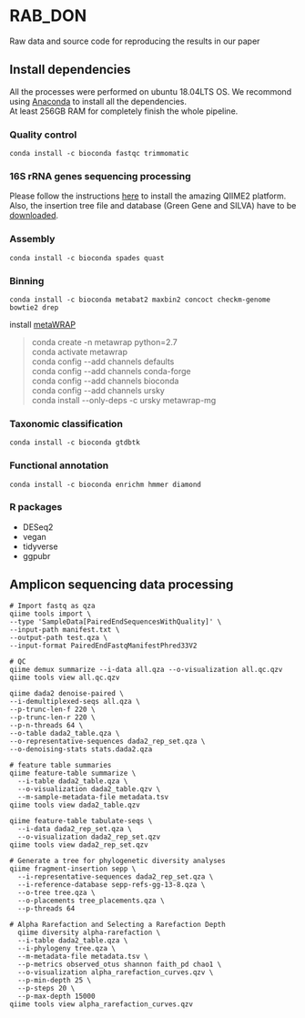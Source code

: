 # RAB_DON
Raw data and source code for reproducing the results in our paper
## Install dependencies
All the processes were performed on ubuntu 18.04LTS OS.
We recommond using [Anaconda](https://www.anaconda.com/) to install all the dependencies.   
At least 256GB RAM for completely finish the whole pipeline.
### Quality control
```
conda install -c bioconda fastqc trimmomatic
```
### 16S rRNA genes sequencing processing
Please follow the instructions [here](https://docs.qiime2.org/2020.6/install/) to install the amazing QIIME2 platform.  
Also, the insertion tree file and database (Green Gene and SILVA) have to be [downloaded](https://docs.qiime2.org/2020.6/data-resources/).
### Assembly
```
conda install -c bioconda spades quast
```
### Binning
```
conda install -c bioconda metabat2 maxbin2 concoct checkm-genome bowtie2 drep
```
install [metaWRAP](https://github.com/bxlab/metaWRAP)

>conda create -n metawrap python=2.7  
>conda activate metawrap  
>conda config --add channels defaults  
>conda config --add channels conda-forge  
>conda config --add channels bioconda  
>conda config --add channels ursky  
>conda install --only-deps -c ursky metawrap-mg  

### Taxonomic classification
```
conda install -c bioconda gtdbtk
```
### Functional annotation
```
conda install -c bioconda enrichm hmmer diamond
```
### R packages
* DESeq2
* vegan
* tidyverse
* ggpubr
## Amplicon sequencing data processing
```
# Import fastq as qza
qiime tools import \
--type 'SampleData[PairedEndSequencesWithQuality]' \
--input-path manifest.txt \
--output-path test.qza \
--input-format PairedEndFastqManifestPhred33V2

# QC
qiime demux summarize --i-data all.qza --o-visualization all.qc.qzv
qiime tools view all.qc.qzv

qiime dada2 denoise-paired \
--i-demultiplexed-seqs all.qza \
--p-trunc-len-f 220 \
--p-trunc-len-r 220 \
--p-n-threads 64 \
--o-table dada2_table.qza \
--o-representative-sequences dada2_rep_set.qza \
--o-denoising-stats stats.dada2.qza

# feature table summaries
qiime feature-table summarize \
  --i-table dada2_table.qza \
  --o-visualization dada2_table.qzv \
  --m-sample-metadata-file metadata.tsv
qiime tools view dada2_table.qzv

qiime feature-table tabulate-seqs \
  --i-data dada2_rep_set.qza \
  --o-visualization dada2_rep_set.qzv
qiime tools view dada2_rep_set.qzv

# Generate a tree for phylogenetic diversity analyses
qiime fragment-insertion sepp \
  --i-representative-sequences dada2_rep_set.qza \
  --i-reference-database sepp-refs-gg-13-8.qza \
  --o-tree tree.qza \
  --o-placements tree_placements.qza \
  --p-threads 64
  
# Alpha Rarefaction and Selecting a Rarefaction Depth  
  qiime diversity alpha-rarefaction \
  --i-table dada2_table.qza \
  --i-phylogeny tree.qza \
  --m-metadata-file metadata.tsv \
  --p-metrics observed_otus shannon faith_pd chao1 \
  --o-visualization alpha_rarefaction_curves.qzv \
  --p-min-depth 25 \
  --p-steps 20 \
  --p-max-depth 15000
qiime tools view alpha_rarefaction_curves.qzv
```
